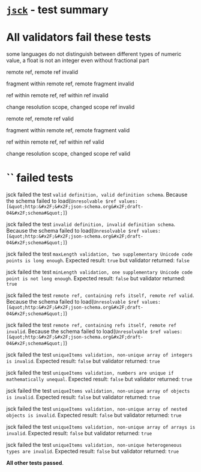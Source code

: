 # [`jsck`](https://github.com/pandastrike/jsck) - test summary

# All validators fail these tests

some languages do not distinguish between different types of numeric value, a float is not an integer even without fractional part

remote ref, remote ref invalid

fragment within remote ref, remote fragment invalid

ref within remote ref, ref within ref invalid

change resolution scope, changed scope ref invalid

remote ref, remote ref valid

fragment within remote ref, remote fragment valid

ref within remote ref, ref within ref valid

change resolution scope, changed scope ref valid


# `` failed tests

jsck failed the test `valid definition, valid definition schema`. Because the schema failed to load(`Unresolvable $ref values: [&quot;http:&#x2F;&#x2F;json-schema.org&#x2F;draft-04&#x2F;schema#&quot;]`)

jsck failed the test `invalid definition, invalid definition schema`. Because the schema failed to load(`Unresolvable $ref values: [&quot;http:&#x2F;&#x2F;json-schema.org&#x2F;draft-04&#x2F;schema#&quot;]`)

jsck failed the test `maxLength validation, two supplementary Unicode code points is long enough`. Expected result: `true` but validator returned: `false`

jsck failed the test `minLength validation, one supplementary Unicode code point is not long enough`. Expected result: `false` but validator returned: `true`

jsck failed the test `remote ref, containing refs itself, remote ref valid`. Because the schema failed to load(`Unresolvable $ref values: [&quot;http:&#x2F;&#x2F;json-schema.org&#x2F;draft-04&#x2F;schema#&quot;]`)

jsck failed the test `remote ref, containing refs itself, remote ref invalid`. Because the schema failed to load(`Unresolvable $ref values: [&quot;http:&#x2F;&#x2F;json-schema.org&#x2F;draft-04&#x2F;schema#&quot;]`)

jsck failed the test `uniqueItems validation, non-unique array of integers is invalid`. Expected result: `false` but validator returned: `true`

jsck failed the test `uniqueItems validation, numbers are unique if mathematically unequal`. Expected result: `false` but validator returned: `true`

jsck failed the test `uniqueItems validation, non-unique array of objects is invalid`. Expected result: `false` but validator returned: `true`

jsck failed the test `uniqueItems validation, non-unique array of nested objects is invalid`. Expected result: `false` but validator returned: `true`

jsck failed the test `uniqueItems validation, non-unique array of arrays is invalid`. Expected result: `false` but validator returned: `true`

jsck failed the test `uniqueItems validation, non-unique heterogeneous types are invalid`. Expected result: `false` but validator returned: `true`

**All other tests passed**.
